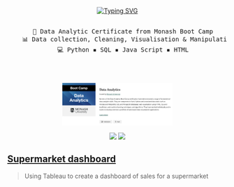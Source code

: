 <!--
**PeterTramm/PeterTramm** is a ✨ _special_ ✨ repository because its `README.md` (this file) appears on your GitHub profile.
-->



<div align="center">
<!-- <img src="https://github.com/PeterTramm/PeterTramm/blob/main/assests/Ponyo.gif" width="25%" align="right" /> -->

[![Typing SVG](https://readme-typing-svg.demolab.com?font=Bebas+Neue&pause=1000&color=1FF72F&center=true&vCenter=true&random=false&width=435&lines=Hello+Hello;I'm+Peter%2C+A+data+analyst;Focusing+on+dashboard+and+analysis+)](https://git.io/typing-svg)
<br><br>
<pre>
    📖 Data Analytic Certificate from Monash Boot Camp 
    📊 Data collection, Cleaning, Visualisation & Manipulation 
    💻 Python ▪️ SQL ▪️ Java Script ▪️ HTML 
</pre>

<br><br>
<!-- <img src="https://github.com/PeterTramm/PeterTramm/blob/main/assests/Typing.gif" width="10%" align="centre" /> -->
<img src="https://github.com/PeterTramm/PeterTramm/blob/macBranch/assests/Certificate.png" width="50%" align = "centre" />

[![](https://img.shields.io/badge/Credly-FF5733)](https://www.credly.com/badges/2e39ab76-ea2a-41ec-8b57-7255fb2c0fd9)
[![](https://img.shields.io/badge/linkedin-0a66c2)](https://linkedin.com/in/peter-tram-621b6a1b9)

</div>

## [Supermarket dashboard](https://github.com/PeterTramm/Supermarket_dashboard) 
> Using Tableau to create a dashboard of sales for a supermarket 
